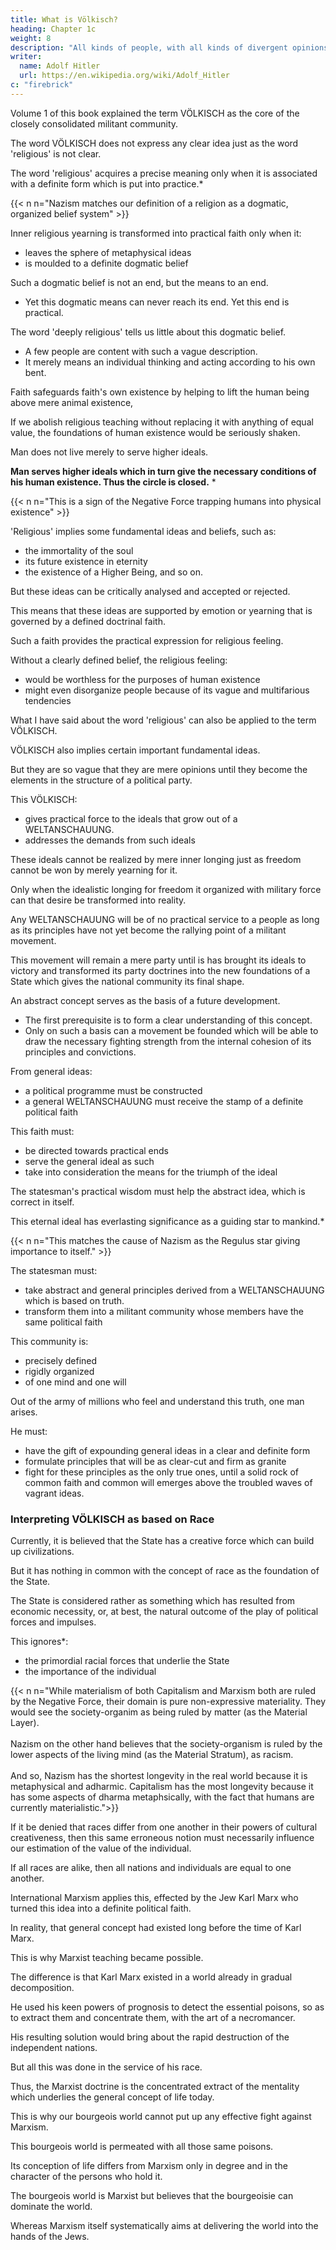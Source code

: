 ```yaml
---
title: What is Völkisch?
heading: Chapter 1c
weight: 8
description: "All kinds of people, with all kinds of divergent opinions, are parading about at the present moment under the device VÖLKISCH on their banners"
writer:
  name: Adolf Hitler
  url: https://en.wikipedia.org/wiki/Adolf_Hitler
c: "firebrick"
---
```




Volume 1 of this book explained the term VÖLKISCH as the core of the closely consolidated militant community.

<!-- All kinds of people, with all kinds of divergent opinions, are parading about at the present moment under the device VÖLKISCH on their banners. 

Before I come to deal with the purposes and aims of the National Socialist Labour Party I want to establish a clear
understanding of what is meant by the concept VÖLKISCH and herewith explain its
relation to our party movement.  -->

The word VÖLKISCH does not express any clear idea just as the word 'religious' is not clear. 

<!-- It may be interpreted in several ways and in practical application it is just as general as the word , for instance. It is difficult to attach any precise
meaning to this latter word, either as a theoretical concept or as a guiding principle in
practical life.  -->

The word 'religious' acquires a precise meaning only when it is associated with a definite form which is put into practice.*

{{< n n="Nazism matches our definition of a religion as a dogmatic, organized belief system" >}}

Inner religious yearning is transformed into practical faith only when it:
- leaves the sphere of metaphysical ideas
- is moulded to a definite dogmatic belief

Such a dogmatic belief is not an end, but the means to an end.
- Yet this dogmatic means can never reach its end. Yet this end is practical.

The word 'deeply religious' tells us little about this dogmatic belief. 
- A few people are content with such a vague description.
- It merely means an individual thinking and acting according to his own bent.

 <!-- there may even be some to whom the word conveys a more or less definite picture of the inner quality of a person thus described. But, since the masses of the people are not composed of philosophers or saints, such a vague religious idea will mean for them nothing else than to justify each   -->

<!-- The highest ideals are always the outcome of some profound vital need, just as the most sublime beauty owes its nobility of shape, in the last analysis, to the fact that the most beautiful form is the form that is best suited to the purpose it is meant to serve. -->

Faith safeguards faith's own existence by helping to lift the human being above mere animal existence, 

<!-- Taking humanity as it exists to-day and taking into consideration the fact that the religious beliefs which it generally holds and which have been consolidated through our education, so that they serve as moral standards in practical life,  -->

If we abolish religious teaching without replacing it with anything of equal value, the foundations of human existence would be seriously shaken.

Man does not live merely to serve higher ideals. 

**Man serves higher ideals which in turn give the necessary conditions of his human existence. Thus the circle is closed.** *

{{< n n="This is a sign of the Negative Force trapping humans into physical existence" >}}


'Religious' implies some fundamental ideas and beliefs, such as:
- the immortality of the soul
- its future existence in eternity
- the existence of a Higher Being, and so on. 

But these ideas can be critically analysed and accepted or rejected.

This means that these ideas are supported by emotion or yearning that is governed by a defined doctrinal faith. 

Such a faith provides the practical expression for religious feeling.

 <!-- and thus opens the way through which it can be put into practice. -->

Without a clearly defined belief, the religious feeling:
- would be worthless for the purposes of human existence
- might even disorganize people because of its vague and multifarious tendencies

What I have said about the word 'religious' can also be applied to the term VÖLKISCH.

VÖLKISCH also implies certain important fundamental ideas.

But they are so vague that they are mere opinions until they become the elements in the structure of a political party. 

This VÖLKISCH:
- gives practical force to the ideals that grow out of a WELTANSCHAUUNG.
- addresses the demands from such ideals

These ideals cannot be realized by mere inner longing just as freedom cannot be won by merely yearning for it.

Only when the idealistic longing for freedom it organized with military force can that desire be transformed into reality.

Any WELTANSCHAUUNG will be of no practical service to a people as long as its principles have not yet become the rallying point of a militant movement. 

This movement will remain a mere party until is has brought its ideals to victory and transformed its party doctrines into the new foundations of a State which gives the national community its final shape.

An abstract concept serves as the basis of a future development.
- The first prerequisite is to form a clear understanding of this concept. 
- Only on such a basis can a movement be founded which will be able to draw the necessary fighting strength from the internal cohesion of its principles and convictions. 

From general ideas:
- a political programme must be constructed 
- a general WELTANSCHAUUNG must receive the stamp of a definite political faith

This faith must:
- be directed towards practical ends
- serve the general ideal as such
- take into consideration the means for the triumph of the ideal

The statesman's practical wisdom must help the abstract idea, which is correct in itself.

This eternal ideal has everlasting significance as a guiding star to mankind.*

{{< n n="This matches the cause of Nazism as the Regulus star giving importance to itself." >}}

<!-- This ideal must be adapted to the exigencies of human frailty so that its practical effect may not be frustrated at the very outset through those shortcomings which are general to mankind.  -->

<!-- The exponent of truth must here go hand in hand with him who has a practical knowledge of the soul of the people, so that from the realm of eternal verities and ideals what is suited to the capacities of human nature may be selected and given practical form.  -->

The statesman must:
- take abstract and general principles derived from a WELTANSCHAUUNG which is based on truth.
- transform them into a militant community whose members have the same political faith

This community is:
- precisely defined
- rigidly organized
- of one mind and one will


<!-- --such a transformation is the most important task of all; for the possibility of successfully carrying out the idea is dependent on the successful fulfilment of that task.  -->

Out of the army of millions who feel and understand this truth, one man arises. 

He must:
- have the gift of expounding general ideas in a clear and definite form
- formulate principles that will be as clear-cut and firm as granite
- fight for these principles as the only true ones, until a solid rock of common faith and common will emerges above the troubled waves of vagrant ideas. 

<!-- The general justification of such action is to be sought in the necessity for it and the individual will be justified by his success. -->


### Interpreting VÖLKISCH as based on Race

<!-- If we try to penetrate to the inner meaning of the word VÖLKISCH we arrive at the
following conclusions: -->

Currently, it is believed that the State has a creative force which can build up civilizations. 

But it has nothing in common with the concept of race as the foundation of the State.

The State is considered rather as something which has resulted from economic necessity, or, at best, the natural outcome of the play of political forces and impulses. 

This ignores*:
- the primordial racial forces that underlie the State
- the importance of the individual 

{{< n n="While materialism of both Capitalism and Marxism both are ruled by the Negative Force, their domain is pure non-expressive materiality. They would see the society-organim as being ruled by matter (as the Material Layer). <br><br>Nazism on the other hand believes that the society-organism is ruled by the lower aspects of the living mind (as the Material Stratum), as racism.<br><br>And so, Nazism has the shortest longevity in the real world because it is metaphysical and adharmic. Capitalism has the most longevity because it has some aspects of dharma metaphsically, with the fact that humans are currently materialistic.">}}


If it be denied that races differ from one another in their powers of cultural creativeness, then this same erroneous notion must necessarily influence our estimation of the value of the individual. 

If all races are alike, then all nations and individuals are equal to one another.

International Marxism applies this, effected by the Jew Karl Marx who turned this idea into a definite political faith.

In reality, that general concept had existed long before the time of Karl Marx.

This is why Marxist teaching became possible. 
<!-- If it had not already existed as a widely diffused infection the amazing political progress of the  would
never have been possible.  -->

The difference is that Karl Marx existed in a world already in gradual decomposition.

He used his keen powers of prognosis to detect the essential poisons, so as to extract them and concentrate them, with the art of a necromancer.

His resulting solution would bring about the rapid destruction of the independent nations. 

But all this was done in the service of his race.

Thus, the Marxist doctrine is the concentrated extract of the mentality which underlies the general concept of life today.

This is why our bourgeois world cannot put up any effective fight against Marxism. 

This bourgeois world is permeated with all those same poisons.

Its conception of life differs from Marxism only in degree and in the character of the persons who hold it. 

The bourgeois world is Marxist but believes that the bourgeoisie can dominate the world.

Whereas Marxism itself systematically aims at delivering the world into the hands of the Jews.
